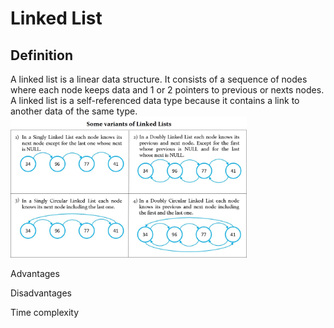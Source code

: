 # Linked List
## Definition
A linked list is a linear data structure. It consists of a sequence of nodes where each node keeps data and 1 or 2 pointers to previous or nexts nodes. A linked list is a self-referenced data type because it contains a link to another data of the same type.
<img src="../images/linked_lists_variants.jpg" width="75%" />

Advantages

Disadvantages

Time complexity
